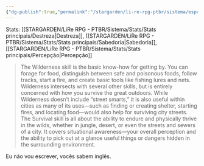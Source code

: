 ```yaml
---
{"dg-publish":true,"permalink":"/stargarden/li-re-rpg-ptbr/sistema/especializacoes/especializacoes-existentes/sobrevivencia/","created":"2025-01-11T01:32:05.513-03:00","updated":"2025-01-12T02:35:11.269-03:00"}
---
```



Stats: [[STARGARDEN/LiRe RPG - PTBR/Sistema/Stats/Stats principais/Destreza\|Destreza]], [[STARGARDEN/LiRe RPG - PTBR/Sistema/Stats/Stats principais/Sabedoria\|Sabedoria]], [[STARGARDEN/LiRe RPG - PTBR/Sistema/Stats/Stats principais/Percepção\|Percepção]]

> The Wilderness skill is the basic know-how for getting by. You can forage for food, distinguish between safe and poisonous foods, follow tracks, start a fire, and create basic tools like fishing lures and nets. Wilderness intersects with several other skills, but is entirely concerned with how you survive the great outdoors. While Wilderness doesn’t include “street smarts,” it is also useful within cities as many of its uses—such as finding or creating shelter, starting fires, and locating food—would also help for surviving city streets. The Survival skill is all about the ability to endure and physically thrive in the wilds, whether in jungle, desert, or even the streets and sewers of a city. It covers situational awareness—your overall perception and the ability to pick out at a glance useful things or dangers hidden in the surrounding environment.

Eu não vou escrever, vocês sabem inglês.